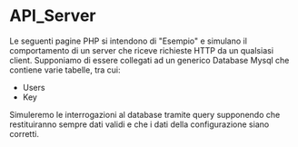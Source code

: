 # API_Server
Le seguenti pagine PHP si intendono di "Esempio" e simulano il comportamento di un server che riceve richieste HTTP da un qualsiasi client.
Supponiamo di essere collegati ad un generico Database Mysql che contiene varie tabelle, tra cui: 
- Users 
- Key

Simuleremo le interrogazioni al database tramite query supponendo che restituiranno sempre dati validi e che i dati della configurazione siano corretti.
